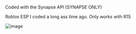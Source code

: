 Coded with the Synapse API (SYNAPSE ONLY)

Roblox ESP I coded a long ass time ago.
Only works with R15

![image](https://user-images.githubusercontent.com/132174657/235328544-e55a2fca-9957-4f59-9334-0cab5b1ab9df.png)
